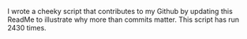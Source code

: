 I wrote a cheeky script that contributes to my Github by updating this ReadMe to illustrate why more than commits matter. This script has run 2430 times.